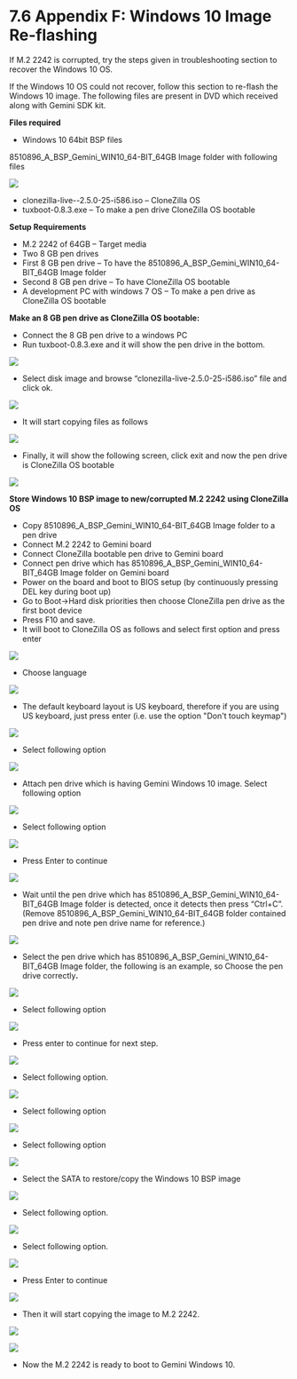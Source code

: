 # 7.6	Appendix F: Windows 10 Image Re-flashing

If M.2 2242 is corrupted, try the steps given in troubleshooting section to recover the Windows 10 OS.

If the Windows 10 OS could not recover, follow this section to re-flash the Windows 10 image. The following files are present in DVD which received along with Gemini SDK kit.

**Files required**

* Windows 10 64bit BSP files

8510896\_A\_BSP\_Gemini\_WIN10\_64-BIT\_64GB Image folder with following files

![](broken-reference)

* clonezilla-live--2.5.0-25-i586.iso – CloneZilla OS
* tuxboot-0.8.3.exe – To make a pen drive CloneZilla OS bootable

**Setup Requirements**

* M.2 2242 of 64GB – Target media
* Two 8 GB pen drives
* First 8 GB pen drive – To have the 8510896\_A\_BSP\_Gemini\_WIN10\_64-BIT\_64GB Image folder
* Second 8 GB pen drive – To have CloneZilla OS bootable
* A development PC with windows 7 OS – To make a pen drive as CloneZilla OS bootable

**Make an 8 GB pen drive as CloneZilla OS bootable:**

* Connect the 8 GB pen drive to a windows PC&#x20;
* Run tuxboot-0.8.3.exe and it will show the pen drive in the bottom.

![](broken-reference)

* Select disk image and browse “clonezilla-live-2.5.0-25-i586.iso” file and click ok.

![](broken-reference)

* It will start copying files as follows

![](broken-reference)

* Finally, it will show the following  screen, click exit and now the pen drive is CloneZilla OS bootable

![](broken-reference)

**Store Windows 10 BSP image to new/corrupted M.2 2242** **using CloneZilla OS**

* Copy 8510896\_A\_BSP\_Gemini\_WIN10\_64-BIT\_64GB Image folder to a pen drive
* Connect M.2 2242 to Gemini board
* Connect CloneZilla bootable pen drive to Gemini board
* Connect pen drive which has 8510896\_A\_BSP\_Gemini\_WIN10\_64-BIT\_64GB Image folder on Gemini board
* Power on the board and boot to BIOS setup (by continuously  pressing DEL key during boot up)
* Go to  Boot->Hard disk priorities then choose CloneZilla pen drive as the first  boot device
* Press F10 and save.
* It will boot to CloneZilla OS as follows and select first option and press enter

![](broken-reference)

* Choose language

![](broken-reference)

* The default keyboard layout is US keyboard, therefore if you are using US keyboard, just press enter (i.e. use the option "Don't touch keymap")

![](broken-reference)

* Select following option

![](broken-reference)

* Attach pen drive which is having Gemini Windows 10 image. Select following option

![](broken-reference)

* Select following option

![](broken-reference)

* Press Enter to continue

![](broken-reference)

* Wait until the pen drive which has 8510896\_A\_BSP\_Gemini\_WIN10\_64-BIT\_64GB Image folder is detected, once it detects then press “Ctrl+C”. (Remove 8510896\_A\_BSP\_Gemini\_WIN10\_64-BIT\_64GB folder contained pen drive and note pen drive name for reference.)

![](broken-reference)

* Select the pen drive which has 8510896\_A\_BSP\_Gemini\_WIN10\_64-BIT\_64GB Image folder, the following is an example, so Choose the pen drive correctl&#x79;**.**

![](broken-reference)

* Select following option

![](broken-reference)

* Press enter to continue for next step.

![](broken-reference)

* Select following option.

![](broken-reference)

* Select following option

![](broken-reference)

* Select following option

![](broken-reference)

* Select the SATA to restore/copy the Windows 10 BSP image

![](broken-reference)

* Select following option.

![](broken-reference)

* Select following option.

![](broken-reference)

* Press Enter to continue

![](broken-reference)

* Then it will start copying the image to M.2 2242.

![](broken-reference)

![](broken-reference)

* Now the M.2 2242 is ready to boot to Gemini Windows 10.
